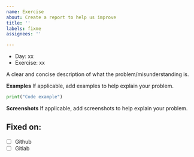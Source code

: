 ```yaml
---
name: Exercise
about: Create a report to help us improve
title: ''
labels: fixme
assignees: ''

---
```


* Day: xx
* Exercise: xx

A clear and concise description of what the problem/misunderstanding is.

**Examples**
If applicable, add examples to help explain your problem.

```python
print("Code example")
```

**Screenshots**
If applicable, add screenshots to help explain your problem.

## Fixed on:
- [ ] Github
- [ ] Gitlab
